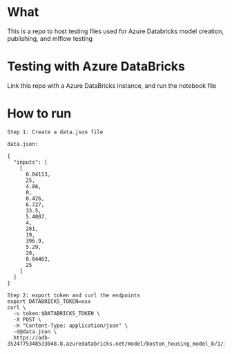 # What
This is a repo to host testing files used for Azure Databricks model creation, publishing, and mlflow testing 

# Testing with Azure DataBricks
Link this repo with a Azure DataBricks instance, and run the notebook file

# How to run

```
Step 1: Create a data.json file

data.json:

{
  "inputs": [
    [
      0.04113,
      25,
      4.86,
      0,
      0.426,
      6.727,
      33.5,
      5.4007,
      4,
      281,
      19,
      396.9,
      5.29,
      28,
      0.04462,
      25
    ]
  ]
}

Step 2: export token and curl the endpoints
export DATABRICKS_TOKEN=xxx
curl \
  -u token:$DATABRICKS_TOKEN \
  -X POST \
  -H "Content-Type: application/json" \
  -d@data.json \
  https://adb-3524775348533048.8.azuredatabricks.net/model/boston_housing_model_b/1/invocations
```
